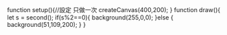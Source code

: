 function setup(){//設定 只做一次
  createCanvas(400,200);
}
function draw(){
  let s = second();
  if(s%2==0){
    background(255,0,0);
  }else
  {
    background(51,109,200);
  }
}
